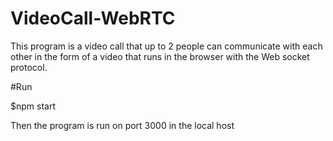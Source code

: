 # VideoCall-WebRTC
This program is a video call that up to 2 people can communicate with each other in the form of a video that runs in the browser with the Web socket protocol.

#Run 

$npm start

Then the program is run on port 3000 in the local host
